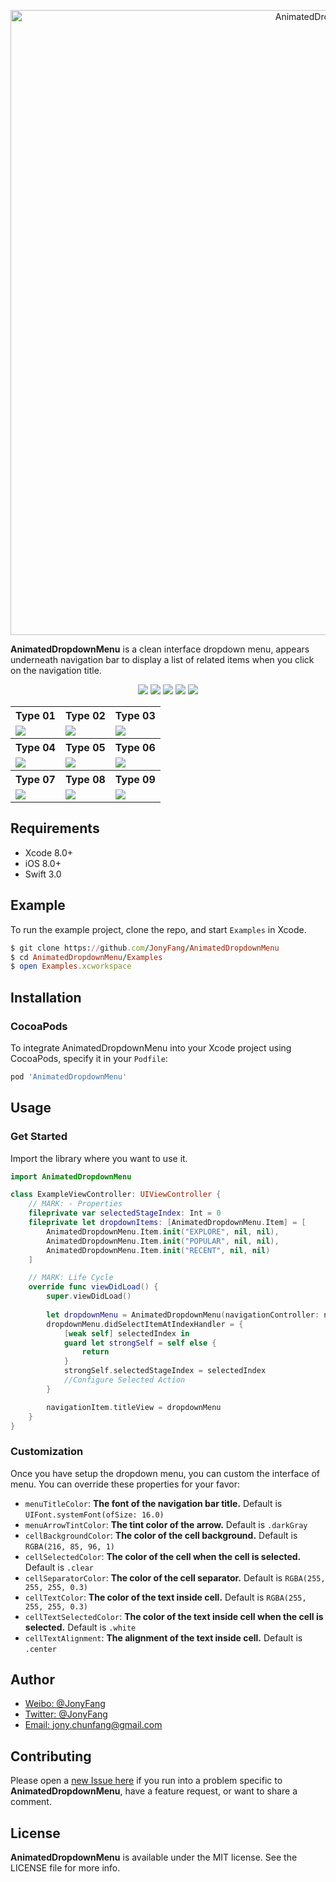 <p align="center">
    <img src="https://dn-ynvsu4wa.qbox.me/16f7940346e6cfc5ddf9.png" alt="AnimatedDropdownMenu" title="AnimatedDropdownMenu" width="1000">
</p>

**AnimatedDropdownMenu** is a clean interface dropdown menu, appears underneath navigation bar to display a list of related items when you click on the navigation title.

<p align="center">
    <a href="https://cocoapods.org/pods/AnimatedDropdownMenu"><img src="https://img.shields.io/cocoapods/p/AnimatedDropdownMenu.svg?style=flat"></a>
    <a href="https://cocoapods.org/pods/AnimatedDropdownMenu"><img src="https://img.shields.io/badge/iOS-8.0%2B-blue.svg"></a>
    <a href="https://cocoapods.org/pods/AnimatedDropdownMenu"><img src="https://img.shields.io/badge/Swift-3.0%2B-orange.svg"></a>
    <a href="https://cocoapods.org/pods/AnimatedDropdownMenu"><img src="https://img.shields.io/cocoapods/v/AnimatedDropdownMenu.svg?style=flat"></a>
    <a href="http://mit-license.org"><img src="https://img.shields.io/cocoapods/l/AnimatedDropdownMenu.svg?style=flat"></a>
</p>


<p align="center">
    <table>
    <tr>
    <th>Type 01</th>
    <th>Type 02</th>
    <th>Type 03</th>
    </tr>
    <tr>
    <td><img src="https://dn-ynvsu4wa.qbox.me/85482a9232c248ab5aca.PNG"/></td>
    <td><img src="https://dn-ynvsu4wa.qbox.me/8767106baa384ee28bc3.PNG"/></td>
    <td><img src="https://dn-ynvsu4wa.qbox.me/bc46b32aacf22b459e63.PNG"/></td>
    </tr>
    <tr>
    <th>Type 04</th>
    <th>Type 05</th>
    <th>Type 06</th>
    </tr>
    <tr>
    <td><img src="https://dn-ynvsu4wa.qbox.me/4da2351118cda94556c3.PNG"/></td>
    <td><img src="https://dn-ynvsu4wa.qbox.me/fd8abea53051a404745b.PNG"/></td>
    <td><img src="https://dn-ynvsu4wa.qbox.me/951d3cf13599fd5cc307.PNG"/></td>
    </tr>
    <tr>
    <th>Type 07</th>
    <th>Type 08</th>
    <th>Type 09</th>
    </tr>
    <tr>
    <td><img src="https://dn-ynvsu4wa.qbox.me/772b9dfd1a1e554073b6.PNG"/></td>
    <td><img src="https://dn-ynvsu4wa.qbox.me/48835d39aae89b6c3212.PNG"/></td>
    <td><img src="https://dn-ynvsu4wa.qbox.me/76fa42336a0d3f7175d7.PNG"/></td>
    </tr>
    </table>
</p>

## Requirements

- Xcode 8.0+
- iOS 8.0+
- Swift 3.0

## Example

To run the example project, clone the repo, and start `Examples` in Xcode.

```ruby
$ git clone https://github.com/JonyFang/AnimatedDropdownMenu
$ cd AnimatedDropdownMenu/Examples
$ open Examples.xcworkspace
```

## Installation

### CocoaPods

To integrate AnimatedDropdownMenu into your Xcode project using CocoaPods, specify it in your `Podfile`:

```ruby
pod 'AnimatedDropdownMenu'
```

## Usage

### Get Started

Import the library where you want to use it.

```swift
import AnimatedDropdownMenu

class ExampleViewController: UIViewController {
    // MARK: - Properties
    fileprivate var selectedStageIndex: Int = 0
    fileprivate let dropdownItems: [AnimatedDropdownMenu.Item] = [
        AnimatedDropdownMenu.Item.init("EXPLORE", nil, nil),
        AnimatedDropdownMenu.Item.init("POPULAR", nil, nil),
        AnimatedDropdownMenu.Item.init("RECENT", nil, nil)
    ]

    // MARK: Life Cycle
    override func viewDidLoad() {
        super.viewDidLoad()
        
        let dropdownMenu = AnimatedDropdownMenu(navigationController: navigationController, containerView: view, selectedIndex: selectedStageIndex, items: dropdownItems)
        dropdownMenu.didSelectItemAtIndexHandler = {
            [weak self] selectedIndex in
            guard let strongSelf = self else {
                return
            }
            strongSelf.selectedStageIndex = selectedIndex
            //Configure Selected Action
        }

        navigationItem.titleView = dropdownMenu
    }
}
```

### Customization

Once you have setup the dropdown menu, you can custom the interface of menu. You can override these properties for your favor:

- `menuTitleColor`: **The font of the navigation bar title.** Default is `UIFont.systemFont(ofSize: 16.0)`
- `menuArrowTintColor`: **The tint color of the arrow.** Default is `.darkGray`
- `cellBackgroundColor`: **The color of the cell background.** Default is `RGBA(216, 85, 96, 1)`
- `cellSelectedColor`: **The color of the cell when the cell is selected.** Default is `.clear`
- `cellSeparatorColor`: **The color of the cell separator.** Default is `RGBA(255, 255, 255, 0.3)`
- `cellTextColor`: **The color of the text inside cell.** Default is `RGBA(255, 255, 255, 0.3)`
- `cellTextSelectedColor`: **The color of the text inside cell when the cell is selected.** Default is `.white`
- `cellTextAlignment`: **The alignment of the text inside cell.** Default is `.center`

## Author

- [Weibo: @JonyFang](http://weibo.com/3034766044/profile?topnav=1&wvr=6)
- [Twitter: @JonyFang](https://twitter.com/jony_chunfang)
- [Email: jony.chunfang@gmail.com](mailto:jony.chunfang@gmail.com)

## Contributing

Please open a [new Issue here](https://github.com/JonyFang/AnimatedDropdownMenu/issues/new) if you run into a problem specific to **AnimatedDropdownMenu**, have a feature request, or want to share a comment.

## License

**AnimatedDropdownMenu** is available under the MIT license. See the LICENSE file for more info.
